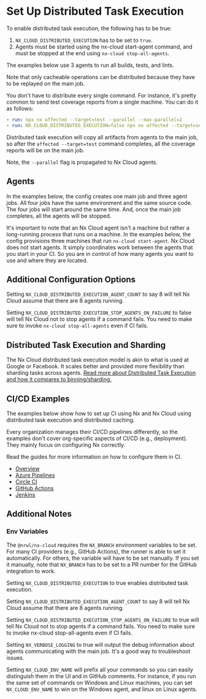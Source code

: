 # Set Up Distributed Task Execution

To enable distributed task execution, the following has to be true:

1. `NX_CLOUD_DISTRIBUTED_EXECUTION` has to be set to `true`.
2. Agents must be started using the nx-cloud start-agent command, and must be stopped at the end using `nx-cloud stop-all-agents`.

The examples below use 3 agents to run all builds, tests, and lints.

Note that only cacheable operations can be distributed because they have to be replayed on the main job.

You don't have to distribute every single command. For instance, it's pretty common to send test coverage reports from a single machine. You can do it as follows:

```yaml
- run: npx nx affected --target=test --parallel --max-parallel=2
- run: NX_CLOUD_DISTRIBUTED_EXECUTION=false npx nx affected --target=send-coverage-reports --parallel
```

Distributed task execution will copy all artifacts from agents to the main job, so after the `affected --target=test` command completes, all the coverage reports will be on the main job.

Note, the `--parallel` flag is propagated to Nx Cloud agents.

## Agents

In the examples below, the config creates one main job and three agent jobs. All four jobs have the same environment and the same source code. The four jobs will start around the same time. And, once the main job completes, all the agents will be stopped.

It's important to note that an Nx Cloud agent isn't a machine but rather a long-running process that runs on a machine. In the examples below, the config provisions three machines that run `nx-cloud start-agent`. Nx Cloud does not start agents. It simply coordinates work between the agents that you start in your CI. So you are in control of how many agents you want to use and where they are located.

## Additional Configuration Options

Setting `NX_CLOUD_DISTRIBUTED_EXECUTION_AGENT_COUNT` to say 8 will tell Nx Cloud assume that there are 8 agents running.

Setting `NX_CLOUD_DISTRIBUTED_EXECUTION_STOP_AGENTS_ON_FAILURE` to false will tell Nx Cloud not to stop agents if a command fails. You need to make sure to invoke `nx-cloud stop-all-agents` even if CI fails.

## Distributed Task Execution and Sharding

The Nx Cloud distributed task execution model is akin to what is used at Google or Facebook. It scales better and provided more flexibility than sharding tasks across agents. [Read more about Distributed Task Execution and how it compares to binning/sharding.](https://blog.nrwl.io/distributing-ci-binning-and-distributed-task-execution-632fe31a8953?source=friends_link&sk=5120b7ff982730854ed22becfe7a640a)

## CI/CD Examples

The examples below show how to set up CI using Nx and Nx Cloud using distributed task execution and distributed caching.

Every organization manages their CI/CD pipelines differently, so the examples don't cover org-specific aspects of CI/CD (e.g., deployment). They mainly focus on configuring Nx correctly.

Read the guides for more information on how to configure them in CI.

- [Overview](/using-nx/ci-overview#distributed-ci-with-nx-cloud)
- [Azure Pipelines](/ci/monorepo-ci-azure#distributed-ci-with-nx-cloud)
- [Circle CI](/ci/monorepo-ci-circle-ci#distributed-ci-with-nx-cloud)
- [GitHub Actions](/ci/monorepo-ci-github-actions#distributed-ci-with-nx-cloud)
- [Jenkins](/ci/monorepo-ci-jenkins#distributed-ci-with-nx-cloud)

## Additional Notes

### Env Variables

The `@nrwl/nx-cloud` requires the `NX_BRANCH` environment variables to be set. For many CI providers (e.g., GitHub Actions), the runner is able to set it automatically. For others, the variable will have to be set manually. If you set it manually, note that `NX_BRANCH` has to be set to a PR number for the GitHub integration to work.

Setting `NX_CLOUD_DISTRIBUTED_EXECUTION` to true enables distributed task execution.

Setting `NX_CLOUD_DISTRIBUTED_EXECUTION_AGENT_COUNT` to say 8 will tell Nx Cloud assume that there are 8 agents running.

Setting `NX_CLOUD_DISTRIBUTED_EXECUTION_STOP_AGENTS_ON_FAILURE` to true will tell Nx Cloud not to stop agents if a command fails. You need to make sure to invoke nx-cloud stop-all-agents even if CI fails.

Setting `NX_VERBOSE_LOGGING` to true will output the debug information about agents communicating with the main job. It's a good way to troubleshoot issues.

Setting `NX_CLOUD_ENV_NAME` will prefix all your commands so you can easily distinguish them in the UI and in GitHub comments. For instance, if you run the same set of commands on Windows and Linux machines, you can set `NX_CLOUD_ENV_NAME` to win on the Windows agent, and linux on Linux agents.

